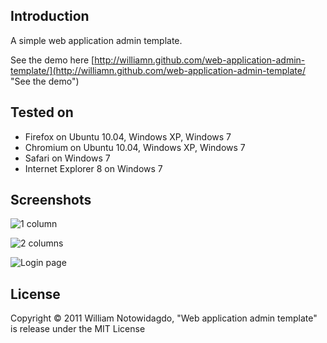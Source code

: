 ## Introduction

A simple web application admin template.

See the demo here [http://williamn.github.com/web-application-admin-template/](http://williamn.github.com/web-application-admin-template/ "See the demo")

## Tested on

* Firefox on Ubuntu 10.04, Windows XP, Windows 7
* Chromium on Ubuntu 10.04, Windows XP, Windows 7
* Safari on Windows 7
* Internet Explorer 8 on Windows 7

## Screenshots

![1 column](http://farm5.static.flickr.com/4038/5169826284_942369fdf8.jpg "1 column")

![2 columns](http://farm2.static.flickr.com/1365/5169826630_f502efb235.jpg "2 columns")

![Login page](http://farm2.static.flickr.com/1335/5169826682_c2944ac51b.jpg "Login page")

## License

Copyright &copy; 2011 William Notowidagdo, "Web application admin template" is release under the MIT License

